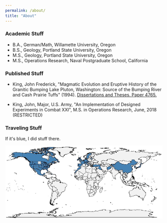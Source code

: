 ```yaml
---
permalink: /about/
title: "About"
---
```


### Academic Stuff

* B.A., German/Math, Willamette University, Oregon
* B.S., Geology, Portland State University, Oregon
* M.S., Geology, Portland State University, Oregon
* M.S., Operations Research, Naval Postgraduate School, California

### Published Stuff

* King, John Frederick, "Magmatic Evolution and Eruptive History of the Granitic Bumping Lake Pluton, Washington: Source of the Bumping River and Cash Prairie Tuffs" (1994). <a href="https://archives.pdx.edu/ds/psu/27883">Dissertations and Theses. Paper 4765.</a>

* King, John, Major, U.S. Army, "An Implementation of Designed Experiments in Combat XXI", M.S. in Operations Research, June, 2018 (RESTRICTED)

### Traveling Stuff

If it's blue, I did stuff there.

![](/assets/images/about/places_visited.jpg)
